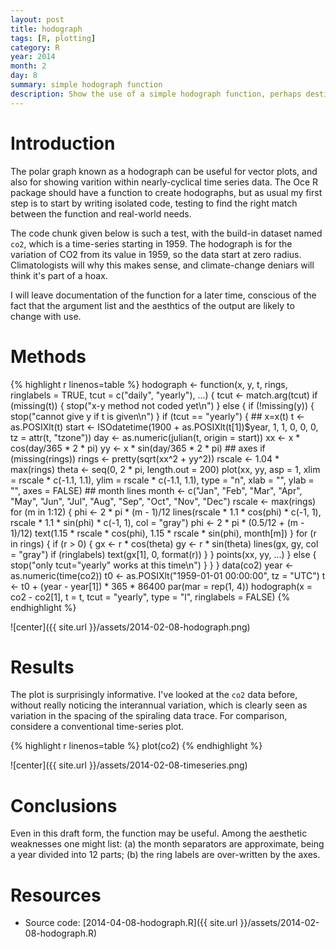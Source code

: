 ```yaml
---
layout: post
title: hodograph
tags: [R, plotting]
category: R
year: 2014
month: 2
day: 8
summary: simple hodograph function
description: Show the use of a simple hodograph function, perhaps destined for the Oce package.
---
```


# Introduction

The polar graph known as a hodograph can be useful for vector plots, and also for showing varition within nearly-cyclical time series data.  The Oce R package should have a function to create hodographs, but as usual my first step is to start by writing isolated code, testing to find the right match between the function and real-world needs.

The code chunk given below is such a test, with the build-in dataset named ``co2``, which is a time-series starting in 1959.  The hodograph is for the variation of CO2 from its value in 1959, so the data start at zero radius.  Climatologists will why this makes sense, and climate-change deniars will think it's part of a hoax.

I will leave documentation of the function for a later time, conscious of the fact that the argument list and the aesthtics of the output are likely to change with use.


# Methods


{% highlight r linenos=table %}
hodograph <- function(x, y, t, rings, ringlabels = TRUE, tcut = c("daily", "yearly"), 
    ...) {
    tcut <- match.arg(tcut)
    if (missing(t)) {
        stop("x-y method not coded yet\n")
    } else {
        if (!missing(y)) {
            stop("cannot give y if t is given\n")
        }
        if (tcut == "yearly") {
            ## x=x(t)
            t <- as.POSIXlt(t)
            start <- ISOdatetime(1900 + as.POSIXlt(t[1])$year, 1, 1, 0, 0, 0, 
                tz = attr(t, "tzone"))
            day <- as.numeric(julian(t, origin = start))
            xx <- x * cos(day/365 * 2 * pi)
            yy <- x * sin(day/365 * 2 * pi)
            ## axes
            if (missing(rings)) 
                rings <- pretty(sqrt(xx^2 + yy^2))
            rscale <- 1.04 * max(rings)
            theta <- seq(0, 2 * pi, length.out = 200)
            plot(xx, yy, asp = 1, xlim = rscale * c(-1.1, 1.1), ylim = rscale * 
                c(-1.1, 1.1), type = "n", xlab = "", ylab = "", axes = FALSE)
            ## month lines
            month <- c("Jan", "Feb", "Mar", "Apr", "May", "Jun", "Jul", "Aug", 
                "Sep", "Oct", "Nov", "Dec")
            rscale <- max(rings)
            for (m in 1:12) {
                phi <- 2 * pi * (m - 1)/12
                lines(rscale * 1.1 * cos(phi) * c(-1, 1), rscale * 1.1 * sin(phi) * 
                  c(-1, 1), col = "gray")
                phi <- 2 * pi * (0.5/12 + (m - 1)/12)
                text(1.15 * rscale * cos(phi), 1.15 * rscale * sin(phi), month[m])
            }
            for (r in rings) {
                if (r > 0) {
                  gx <- r * cos(theta)
                  gy <- r * sin(theta)
                  lines(gx, gy, col = "gray")
                  if (ringlabels) 
                    text(gx[1], 0, format(r))
                }
            }
            points(xx, yy, ...)
        } else {
            stop("only tcut=\"yearly\" works at this time\n")
        }
    }
}
data(co2)
year <- as.numeric(time(co2))
t0 <- as.POSIXlt("1959-01-01 00:00:00", tz = "UTC")
t <- t0 + (year - year[1]) * 365 * 86400
par(mar = rep(1, 4))
hodograph(x = co2 - co2[1], t = t, tcut = "yearly", type = "l", ringlabels = FALSE)
{% endhighlight %}

![center]({{ site.url }}/assets/2014-02-08-hodograph.png) 


# Results

The plot is surprisingly informative.  I've looked at the ``co2`` data before, without really noticing the interannual variation, which is clearly seen as variation in the spacing of the spiraling data trace.  For comparison, considere a conventional time-series plot.


{% highlight r linenos=table %}
plot(co2)
{% endhighlight %}

![center]({{ site.url }}/assets/2014-02-08-timeseries.png) 


# Conclusions

Even in this draft form, the function may be useful.  Among the aesthetic weaknesses one might list: (a) the month separators are approximate, being a year divided into 12 parts; (b) the ring labels are over-written by the axes.

# Resources

* Source code: [2014-04-08-hodograph.R]({{ site.url }}/assets/2014-02-08-hodograph.R)
